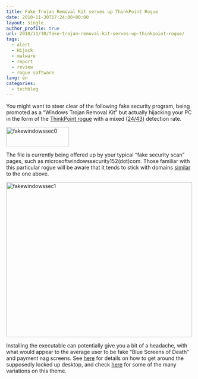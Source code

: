 ```yaml
---
title: Fake Trojan Removal Kit serves up ThinkPoint Rogue
date: 2010-11-30T17:24:00+00:00
layout: single
author_profile: true
url: 2010/11/30/fake-trojan-removal-kit-serves-up-thinkpoint-rogue/
tags:
  - alert
  - Hijack
  - malware
  - report
  - review
  - rogue software
lang: en
categories: 
  - techblog
---
```

You might want to steer clear of the following fake security program, being promoted as a “Windows Trojan Removal Kit” but actually hijacking your PC in the form of the <a href="/computer/malware/list-of-common-malwares/thinkpoint" target="_blank">ThinkPoint rogue</a> with a mixed ([24/43](http://www.virustotal.com/file-scan/report.html?id=5529b4ec8eb1f04141b4117f15fa007ac39cf1a1cd9299b34717f366cbe8ed22-1291057248)) detection rate.

[<img title="fakewindowssec0" border="0" alt="fakewindowssec0" src="http://lh4.ggpht.com/_vaUVXcmC3OI/TPUsP9jH-8I/AAAAAAAADRw/x_q7pf01Tgo/fakewindowssec0_thumb.gif?imgmax=800" width="169" height="52" />](http://lh4.ggpht.com/_vaUVXcmC3OI/TPUsOcD5zYI/AAAAAAAADRs/FmKcqHeDV60/s1600-h/fakewindowssec0%5B2%5D.gif)

The file is currently being offered up by your typical “fake security scan” pages, such as microsoftwindowssecurity152(dot)com. Those familiar with this particular rogue will be aware that it tends to stick with domains [similar](http://www.technibble.com/forums/showpost.php?s=612a4ab371fde7e71382d745e6178994&p=169773&postcount=19) to the one above.

[<img title="fakewindowssec1" border="0" alt="fakewindowssec1" src="http://lh5.ggpht.com/_vaUVXcmC3OI/TPUsURtGUYI/AAAAAAAADR4/TQTfiGBrPgI/fakewindowssec1_thumb.gif?imgmax=800" width="500" height="417" />](http://lh5.ggpht.com/_vaUVXcmC3OI/TPUsRyQYACI/AAAAAAAADR0/wWAnEtRuAfY/s1600-h/fakewindowssec1%5B2%5D.gif)

Installing the executable can potentially give you a bit of a headache, with what would appear to the average user to be fake “Blue Screens of Death” and payment nag screens. See <a href="/computer/malware/list-of-common-malwares/thinkpoint" target="_blank">here</a> for details on how to get around the supposedly locked up desktop, and check [here](http://www.microsoft.com/security/portal/Threat/Encyclopedia/Entry.aspx?Name=Rogue:Win32/FakePAV) for some of the many variations on this theme.